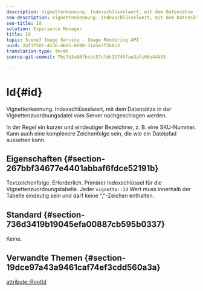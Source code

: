```yaml
---
description: Vignettenkennung. Indexschlüsselwert, mit dem Datensätze in der Vignettenzuordnungsdatei vom Server nachgeschlagen werden.
seo-description: Vignettenkennung. Indexschlüsselwert, mit dem Datensätze in der Vignettenzuordnungsdatei vom Server nachgeschlagen werden.
seo-title: Id
solution: Experience Manager
title: Id
topic: Scene7 Image Serving - Image Rendering API
uuid: 2af1f501-4236-4b95-8e90-31a5e7f26bc3
translation-type: tm+mt
source-git-commit: 7bc7b3a86fbcdc57cfdc31745fae3afc06e44b15

---
```



# Id{#id}

Vignettenkennung. Indexschlüsselwert, mit dem Datensätze in der Vignettenzuordnungsdatei vom Server nachgeschlagen werden.

In der Regel ein kurzer und eindeutiger Bezeichner, z. B. eine SKU-Nummer. Kann auch eine komplexere Zeichenfolge sein, die wie ein Dateipfad aussehen kann.

## Eigenschaften {#section-267bbf34677e4401abbaf6fdce52191b}

Textzeichenfolge. Erforderlich. Primärer Indexschlüssel für die Vignettenzuordnungstabelle. Jeder `vignette::Id` Wert muss innerhalb der Tabelle eindeutig sein und darf keine &quot;,&quot;-Zeichen enthalten.

## Standard {#section-736d3419b19045efa00887cb595b0337}

Keine.

## Verwandte Themen {#section-19dce97a43a9461caf74ef3cdd560a3a}

[attribute::RootId](../../../../../ir-api/material-cat/image-rendering-api-ref/c-ir-material-catalog/c-ir-attributes-reference/r-ir-rootid.md#reference-54b42b7125824be593378c1accb70d5a)
